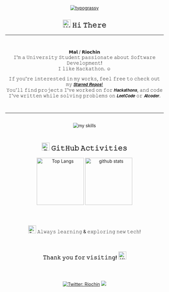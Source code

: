 <!-- 1. 流れるメッセージ -->
<div align="center">
<a href="https://github.com/kawarimidoll/typograssy"><img alt="typograssy" src="https://typograssy.deno.dev/api?text=Hello%20world!&comment=%F0%9F%92%9CGenerated%by%kawarimidoll/typograssy%F0%9F%92%9C&l0=fcf8fa&l1=c78daa&l2=d5aabf&l3=b87295&l4=8d476a&frame=fff"></a>


<!-- 2. Hi There -->
## <img src="https://raw.githubusercontent.com/Tarikul-Islam-Anik/Telegram-Animated-Emojis/main/People/Waving%20Hand.webp" alt="Waving Hand" width="25" height="25" /> 𝙷𝚒 𝚃𝚑𝚎𝚛𝚎

<hr>
<br>

𝗠𝗮𝗹 / 𝗥𝗶𝗼𝗰𝗵𝗶𝗻<br>
𝙸'𝚖 𝚊 𝚄𝚗𝚒𝚟𝚎𝚛𝚜𝚒𝚝𝚢 𝚂𝚝𝚞𝚍𝚎𝚗𝚝 𝚙𝚊𝚜𝚜𝚒𝚘𝚗𝚊𝚝𝚎 𝚊𝚋𝚘𝚞𝚝 𝚂𝚘𝚏𝚝𝚠𝚊𝚛𝚎 𝙳𝚎𝚟𝚎𝚕𝚘𝚙𝚖𝚎𝚗𝚝!<br>
𝙸 𝚕𝚒𝚔𝚎 𝙷𝚊𝚌𝚔𝚊𝚝𝚑𝚘𝚗. ☺︎

𝙸𝚏 𝚢𝚘𝚞'𝚛𝚎 𝚒𝚗𝚝𝚎𝚛𝚎𝚜𝚝𝚎𝚍 𝚒𝚗 𝚖𝚢 𝚠𝚘𝚛𝚔𝚜, 𝚏𝚎𝚎𝚕 𝚏𝚛𝚎𝚎 𝚝𝚘 𝚌𝚑𝚎𝚌𝚔 𝚘𝚞𝚝 𝚖𝚢 [𝙎𝙩𝙖𝙧𝙧𝙚𝙙 𝙍𝙚𝙥𝙤𝙨!](https://github.com/Riochin?tab=stars)<br>
𝚈𝚘𝚞'𝚕𝚕 𝚏𝚒𝚗𝚍 𝚙𝚛𝚘𝚓𝚎𝚌𝚝𝚜 𝙸'𝚟𝚎 𝚠𝚘𝚛𝚔𝚎𝚍 𝚘𝚗 𝚏𝚘𝚛 𝙃𝙖𝙘𝙠𝙖𝙩𝙝𝙤𝙣𝙨, 𝚊𝚗𝚍 𝚌𝚘𝚍𝚎 𝙸'𝚟𝚎 𝚠𝚛𝚒𝚝𝚝𝚎𝚗 𝚠𝚑𝚒𝚕𝚎 𝚜𝚘𝚕𝚟𝚒𝚗𝚐 𝚙𝚛𝚘𝚋𝚕𝚎𝚖𝚜 𝚘𝚗  𝙇𝙚𝙚𝙩𝘾𝙤𝙙𝙚 𝚘𝚛 𝘼𝙩𝙘𝙤𝙙𝙚𝙧.

<br>
<hr>
<br>

<!-- 3. 🚀Skills -->
<!-- ## <img src="https://raw.githubusercontent.com/Tarikul-Islam-Anik/Telegram-Animated-Emojis/main/Travel%20and%20Places/Rocket.webp" alt="Rocket" width="25" height="25" /> 𝚂𝚔𝚒𝚕𝚕𝚜 -->

<!-- ライトモート：theme=light, ダークモート：theme=dark -->
<!-- アイコンの選択肢一覧：https://arc.net/l/quote/zizyykfh -->


<img alt="my skills" src="https://skillicons.dev/icons?theme=dark&perline=7&i=vscode,docker,ts,python,fastapi,next,supabase" />

<br>
<br>

<!-- 4. 📈GitHub Activities  -->
<!-- ライトモート：theme=light, ダークモート：theme=vue-dark  -->
## <img src="https://raw.githubusercontent.com/Tarikul-Islam-Anik/Telegram-Animated-Emojis/main/Objects/Bar%20Chart.webp" alt="Bar Chart" width="25" height="25" /> 𝙶𝚒𝚝𝙷𝚞𝚋 𝙰𝚌𝚝𝚒𝚟𝚒𝚝𝚒𝚎𝚜
  <img alt="Top Langs" height="150px" src="https://github-readme-stats.vercel.app/api?username=Riochin&theme=jolly&layout=compact&count_private=true" />
  <img alt="github stats" height="150px" src="https://github-readme-stats.vercel.app/api/top-langs/?username=Riochin&hide=jupyter%20notebook&theme=jolly&layout=compact&count_private=true" />

<br><br>

<img src="https://raw.githubusercontent.com/Tarikul-Islam-Anik/Telegram-Animated-Emojis/main/Symbols/Two%20Hearts.webp" alt="Two Hearts" width="25" height="25" /> 𝙰𝚕𝚠𝚊𝚢𝚜 𝚕𝚎𝚊𝚛𝚗𝚒𝚗𝚐 & 𝚎𝚡𝚙𝚕𝚘𝚛𝚒𝚗𝚐 𝚗𝚎𝚠 𝚝𝚎𝚌𝚑!

<!-- ## 𝙼𝚢 𝚂𝙽𝚂 𝙰𝚌𝚌𝚘𝚞𝚗𝚝𝚜 -->

<br>

### 𝚃𝚑𝚊𝚗𝚔 𝚢𝚘𝚞 𝚏𝚘𝚛 𝚟𝚒𝚜𝚒𝚝𝚒𝚗𝚐! <img src="https://raw.githubusercontent.com/Tarikul-Islam-Anik/Telegram-Animated-Emojis/main/Smileys/Kissing%20Cat.webp" alt="Kissing Cat" width="25" height="25" />

<br><br>

[![Twitter: Riochin](https://img.shields.io/twitter/follow/__Riochin2623?style=social)](https://twitter.com/__Riochin2623)
<img src="https://komarev.com/ghpvc/?username=Riochin" />


</div>
